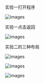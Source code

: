 实验一打开程序

![images](https://github.com/cj000111/experiment1and2/blob/master/1.1.jpg)

实验一点击返回

![images](https://github.com/cj000111/experiment1and2/blob/master/1.2.jpg)

实验二的三种布局

![images](https://github.com/cj000111/experiment1and2/blob/master/2.1.jpg)

![images](https://github.com/cj000111/experiment1and2/blob/master/2.2.jpg)

![images](https://github.com/cj000111/experiment1and2/blob/master/2.3.jpg)
